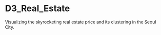 # D3_Real_Estate
Visualizing the skyrocketing real estate price and its clustering in the Seoul City. 

